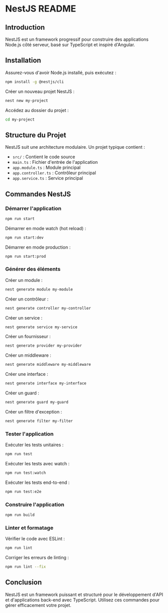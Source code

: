 # NestJS README

## Introduction
NestJS est un framework progressif pour construire des applications Node.js côté serveur, basé sur TypeScript et inspiré d'Angular.

## Installation

Assurez-vous d'avoir Node.js installé, puis exécutez :

```sh
npm install -g @nestjs/cli
```

Créer un nouveau projet NestJS :

```sh
nest new my-project
```

Accédez au dossier du projet :

```sh
cd my-project
```

## Structure du Projet

NestJS suit une architecture modulaire. Un projet typique contient :

- `src/` : Contient le code source
- `main.ts` : Fichier d'entrée de l'application
- `app.module.ts` : Module principal
- `app.controller.ts` : Contrôleur principal
- `app.service.ts` : Service principal

## Commandes NestJS

### Démarrer l'application

```sh
npm run start
```

Démarrer en mode watch (hot reload) :

```sh
npm run start:dev
```

Démarrer en mode production :

```sh
npm run start:prod
```

### Générer des éléments

Créer un module :

```sh
nest generate module my-module
```

Créer un contrôleur :

```sh
nest generate controller my-controller
```

Créer un service :

```sh
nest generate service my-service
```

Créer un fournisseur :

```sh
nest generate provider my-provider
```

Créer un middleware :

```sh
nest generate middleware my-middleware
```

Créer une interface :

```sh
nest generate interface my-interface
```

Créer un guard :

```sh
nest generate guard my-guard
```

Créer un filtre d'exception :

```sh
nest generate filter my-filter
```

### Tester l'application

Exécuter les tests unitaires :

```sh
npm run test
```

Exécuter les tests avec watch :

```sh
npm run test:watch
```

Exécuter les tests end-to-end :

```sh
npm run test:e2e
```

### Construire l'application

```sh
npm run build
```

### Linter et formatage

Vérifier le code avec ESLint :

```sh
npm run lint
```

Corriger les erreurs de linting :

```sh
npm run lint --fix
```

## Conclusion
NestJS est un framework puissant et structuré pour le développement d'API et d'applications back-end avec TypeScript. Utilisez ces commandes pour gérer efficacement votre projet.
